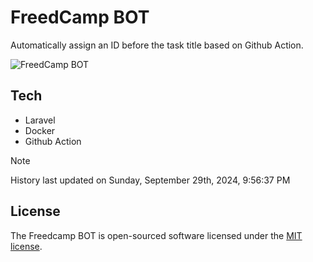 # FreedCamp BOT

Automatically assign an ID before the task title based on Github Action.

![FreedCamp BOT](https://repository-images.githubusercontent.com/737932867/7d34798b-2680-471c-b089-a78a718d3d6a)

## Tech

- Laravel
- Docker
- Github Action

> [!NOTE]  
> History last updated on Sunday, September 29th, 2024, 9:56:37 PM

## License

The Freedcamp BOT is open-sourced software licensed under the [MIT license](https://opensource.org/licenses/MIT).
